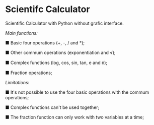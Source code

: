 # Scientifc Calculator
Scientific Calculator with Python without grafic interface.


*Main functions:*


■ Basic four operations (+, -, / and *);

■ Other commum operations (exponentiation and √);

■ Complex functions (log, cos, sin, tan, e and ᴨ);

■ Fraction operations;


*Limitations:*

■ It's not possible to use the four basic operations with the commum operations;

■ Complex functions can't be used together;

■ The fraction function can only work with two variables at a time;
